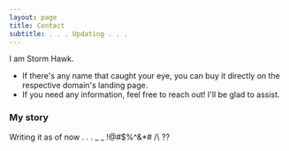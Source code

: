 ```yaml
---
layout: page
title: Contact
subtitle: . . . Updating . . .
---
```


I am Storm Hawk.

- If there's any name that caught your eye, you can buy it directly on the respective domain's landing page.
- If you need any information, feel free to reach out! I'll be glad to assist.

### My story

Writing it as of now . . . _ _ !@#$%^&*# /\ ??
